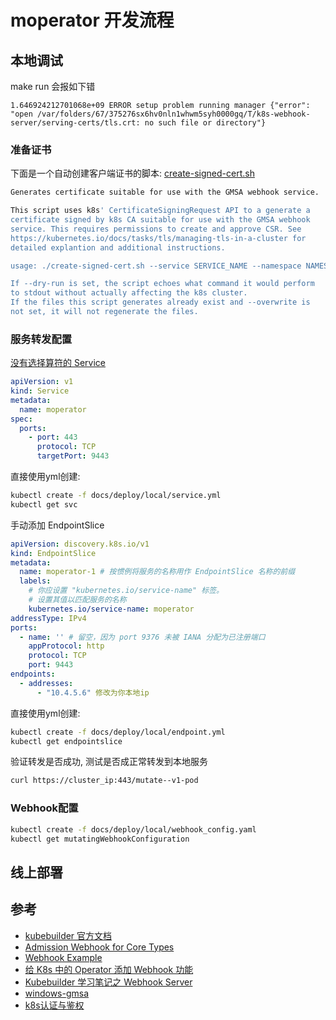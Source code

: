 # moperator 开发流程




## 本地调试

make run 会报如下错
```
1.646924212701068e+09 ERROR setup problem running manager {"error": "open /var/folders/67/375276sx6hv0nln1whwm5syh0000gq/T/k8s-webhook-server/serving-certs/tls.crt: no such file or directory"}
```

### 准备证书

下面是一个自动创建客户端证书的脚本: [create-signed-cert.sh](https://raw.githubusercontent.com/kubernetes-sigs/windows-gmsa/master/admission-webhook/deploy/create-signed-cert.sh)
```sh
Generates certificate suitable for use with the GMSA webhook service.

This script uses k8s' CertificateSigningRequest API to a generate a
certificate signed by k8s CA suitable for use with the GMSA webhook
service. This requires permissions to create and approve CSR. See
https://kubernetes.io/docs/tasks/tls/managing-tls-in-a-cluster for
detailed explantion and additional instructions.

usage: ./create-signed-cert.sh --service SERVICE_NAME --namespace NAMESPACE_NAME --certs-dir PATH/TO/CERTS/DIR [--dry-run] [--overwrite]

If --dry-run is set, the script echoes what command it would perform
to stdout without actually affecting the k8s cluster.
If the files this script generates already exist and --overwrite is
not set, it will not regenerate the files.
```



### 服务转发配置

[没有选择算符的 Service](https://kubernetes.io/zh-cn/docs/concepts/services-networking/service/#services-without-selectors)
```yaml
apiVersion: v1
kind: Service
metadata:
  name: moperator
spec:
  ports:
    - port: 443
      protocol: TCP
      targetPort: 9443
```

直接使用yml创建:
```sh
kubectl create -f docs/deploy/local/service.yml
kubectl get svc
```

手动添加 EndpointSlice
```yaml
apiVersion: discovery.k8s.io/v1
kind: EndpointSlice
metadata:
  name: moperator-1 # 按惯例将服务的名称用作 EndpointSlice 名称的前缀
  labels:
    # 你应设置 "kubernetes.io/service-name" 标签。
    # 设置其值以匹配服务的名称
    kubernetes.io/service-name: moperator
addressType: IPv4
ports:
  - name: '' # 留空，因为 port 9376 未被 IANA 分配为已注册端口
    appProtocol: http
    protocol: TCP
    port: 9443
endpoints:
  - addresses:
      - "10.4.5.6" 修改为你本地ip
```

直接使用yml创建:
```sh
kubectl create -f docs/deploy/local/endpoint.yml
kubectl get endpointslice
```

验证转发是否成功, 测试是否成正常转发到本地服务
```sh
curl https://cluster_ip:443/mutate--v1-pod
```

### Webhook配置

```sh
kubectl create -f docs/deploy/local/webhook_config.yaml
kubectl get mutatingWebhookConfiguration
```


## 线上部署



## 参考

+ [kubebuilder 官方文档](https://book.kubebuilder.io/introduction.html)
+ [Admission Webhook for Core Types](https://book.kubebuilder.io/reference/webhook-for-core-types.html)
+ [Webhook Example](https://github.com/kubernetes-sigs/controller-runtime/blob/main/examples/builtins/mutatingwebhook.go)
+ [给 K8s 中的 Operator 添加 Webhook 功能](https://blog.51cto.com/u_15773567/5671473)
+ [Kubebuilder 学习笔记之 Webhook Server](http://www.manongjc.com/detail/63-jkmbheqdeyizwra.html)
+ [windows-gmsa](https://github.com/kubernetes-sigs/windows-gmsa)
+ [k8s认证与鉴权](https://zhuanlan.zhihu.com/p/572600485)